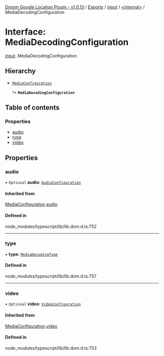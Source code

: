 [Droom Google Location Plugin - v1.0.13](../README.md) / [Exports](../modules.md) / [input](../modules/input.md) / [<internal\>](../modules/input._internal_.md) / MediaDecodingConfiguration

# Interface: MediaDecodingConfiguration

[input](../modules/input.md).[<internal>](../modules/input._internal_.md).MediaDecodingConfiguration

## Hierarchy

- [`MediaConfiguration`](input._internal_.MediaConfiguration.md)

  ↳ **`MediaDecodingConfiguration`**

## Table of contents

### Properties

- [audio](input._internal_.MediaDecodingConfiguration.md#audio)
- [type](input._internal_.MediaDecodingConfiguration.md#type)
- [video](input._internal_.MediaDecodingConfiguration.md#video)

## Properties

### audio

• `Optional` **audio**: [`AudioConfiguration`](input._internal_.AudioConfiguration.md)

#### Inherited from

[MediaConfiguration](input._internal_.MediaConfiguration.md).[audio](input._internal_.MediaConfiguration.md#audio)

#### Defined in

node_modules/typescript/lib/lib.dom.d.ts:752

___

### type

• **type**: [`MediaDecodingType`](../modules/input._internal_.md#mediadecodingtype)

#### Defined in

node_modules/typescript/lib/lib.dom.d.ts:757

___

### video

• `Optional` **video**: [`VideoConfiguration`](input._internal_.VideoConfiguration.md)

#### Inherited from

[MediaConfiguration](input._internal_.MediaConfiguration.md).[video](input._internal_.MediaConfiguration.md#video)

#### Defined in

node_modules/typescript/lib/lib.dom.d.ts:753

